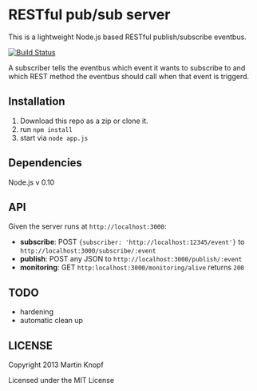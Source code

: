 # RESTful pub/sub server
This is a lightweight Node.js based RESTful publish/subscribe eventbus.

[![Build Status](https://secure.travis-ci.org/Horsed/repusu.png)](http://travis-ci.org/Horsed/repusu)

A subscriber tells the eventbus which event it wants to subscribe to and which REST method the eventbus should call when that event is triggerd.

## Installation
1. Download this repo as a zip or clone it.
2. run ```npm install```
3. start via ```node app.js```

## Dependencies
Node.js v 0.10

## API
Given the server runs at ```http://localhost:3000```:

* **subscribe**: POST ```{subscriber: 'http://localhost:12345/event'}``` to ```http://localhost:3000/subscribe/:event```
* **publish**: POST any JSON to ```http://localhost:3000/publish/:event```
* **monitoring**: GET ```http:localhost:3000/monitoring/alive``` returns ```200```

## TODO
* hardening
* automatic clean up

## LICENSE
Copyright 2013 Martin Knopf

Licensed under the MIT License

